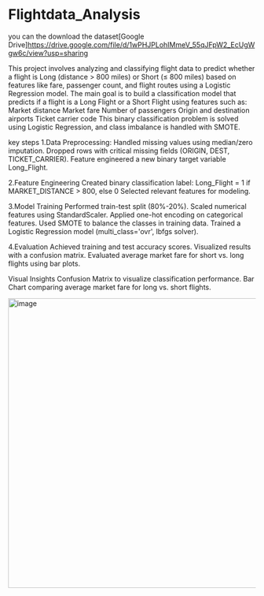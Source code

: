 # Flightdata_Analysis

you can the download the dataset[Google Drive]https://drive.google.com/file/d/1wPHJPLohIMmeV_55qJFpW2_EcUgWgw6c/view?usp=sharing

This project involves analyzing and classifying flight data to predict whether a flight is Long (distance > 800 miles) or Short (≤ 800 miles) based on features like fare, passenger count, and flight routes using a Logistic Regression model.
The main goal is to build a classification model that predicts if a flight is a Long Flight or a Short Flight using features such as:
Market distance
Market fare
Number of passengers
Origin and destination airports
Ticket carrier code
This binary classification problem is solved using Logistic Regression, and class imbalance is handled with SMOTE.

key steps
1.Data Preprocessing:
Handled missing values using median/zero imputation.
Dropped rows with critical missing fields (ORIGIN, DEST, TICKET_CARRIER).
Feature engineered a new binary target variable Long_Flight.

2.Feature Engineering
Created binary classification label:
Long_Flight = 1 if MARKET_DISTANCE > 800, else 0
Selected relevant features for modeling.

3.Model Training
Performed train-test split (80%-20%).
Scaled numerical features using StandardScaler.
Applied one-hot encoding on categorical features.
Used SMOTE to balance the classes in training data.
Trained a Logistic Regression model (multi_class='ovr', lbfgs solver).

4.Evaluation
Achieved training and test accuracy scores.
Visualized results with a confusion matrix.
Evaluated average market fare for short vs. long flights using bar plots.

Visual Insights
Confusion Matrix to visualize classification performance.
Bar Chart comparing average market fare for long vs. short flights.

<img width="801" height="588" alt="image" src="https://github.com/user-attachments/assets/b3e0a668-d1ac-4734-9e95-99fcf0f5d0af" />

